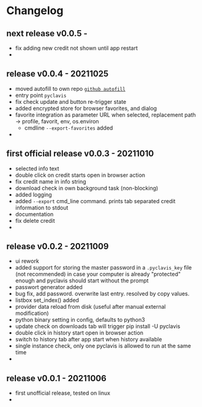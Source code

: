 
# Changelog


## next release v0.0.5 - 

- fix adding new credit not shown until app restart
-


## release v0.0.4 - 20211025

- moved autofill to own repo [`github autofill`](https://github.com/kr-g/autofill)
- entry point `pyclavis`
- fix check update and button re-trigger state
- added encrypted store for browser favorites, and dialog
- favorite integration as parameter URL when selected, replacement path -> profile, favorit, env, os.environ
  - cmdline `--export-favorites` added
- 


## first official release v0.0.3 - 20211010

- selected info text 
- double click on credit starts open in browser action
- fix credit name in info string
- download check in own background task (non-blocking)
- added logging
- added `--export` cmd_line command. prints tab separated credit information to stdout
- documentation
- fix delete credit
- 


## release v0.0.2 - 20211009

- ui rework
- added support for storing the master password in a `.pyclavis_key` file 
 (not recommended) in case your computer is already "protected" enough and
 pyclavis should start without the prompt
- passwort generator added
- bug fix, add password. overwrite last entry. resolved by copy values.
- listbox set_index() added
- provider data reload from disk (useful after manual external modification)
- python binary setting in config, defaults to python3
- update check on downloads tab will trigger pip install -U pyclavis
- double click in history start open in browser action
- switch to history tab after app start when history available
- single instance check, only one pyclavis is allowed to run at the same time
- 


## release v0.0.1 - 20211006 

- first unofficial release, tested on linux
- 
